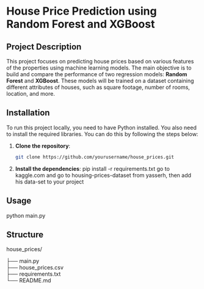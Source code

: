 # House Price Prediction using Random Forest and XGBoost

## Project Description

This project focuses on predicting house prices based on various features of the properties using machine learning models. The main objective is to build and compare the performance of two regression models: **Random Forest** and **XGBoost**. These models will be trained on a dataset containing different attributes of houses, such as square footage, number of rooms, location, and more.

## Installation

To run this project locally, you need to have Python installed. You also need to install the required libraries. You can do this by following the steps below:

1. **Clone the repository**:
   ```bash
   git clone https://github.com/yourusername/house_prices.git

2. **Install the dependencies**:
   pip install -r requirements.txt
   go to kaggle.com and go to housing-prices-dataset from yasserh, then add his data-set to your project


## Usage 

python main.py

## Structure

house_prices/

├── main.py                
├── house_prices.csv       
├── requirements.txt       
└── README.md   


